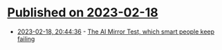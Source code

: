 # [Published on 2023-02-18](index.md)

* [2023-02-18, 20:44:36](https://news.ycombinator.com/item?id=34850890) - [The AI Mirror Test, which smart people keep failing](https://www.theverge.com/23604075/ai-chatbots-bing-chatgpt-intelligent-sentient-mirror-test)
